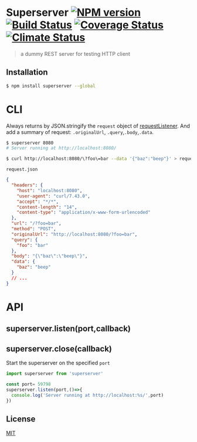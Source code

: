 # Superserver [![NPM version][npm-image]][npm] [![Build Status][travis-image]][travis] [![Coverage Status][cover-image]][cover] [![Climate Status][climate-image]][climate]

> a dummy REST server for testing HTTP client

## Installation

```bash
$ npm install superserver --global
```

# CLI

Always returns by JSON.stringify the `request` object of [requestListener](https://nodejs.org/api/http.html).
And add a summary of request: `.originalUrl`, `.query`,`.body`,`.data`.

```bash
$ superserver 8080
# Server running at http://localhost:8080/

$ curl http://localhost:8080/\?foo\=bar --data '{"baz":"beep"}' > request.json
```

`request.json`

```json
{
  "headers": {
    "host": "localhost:8080",
    "user-agent": "curl/7.43.0",
    "accept": "*/*",
    "content-length": "14",
    "content-type": "application/x-www-form-urlencoded"
  },
  "url": "/?foo=bar",
  "method": "POST",
  "originalUrl": "http://localhost:8080/?foo=bar",
  "query": {
    "foo": "bar"
  },
  "body": "{\"baz\":\"beep\"}",
  "data": {
    "baz": "beep"
  }
  // ...
}
```

# API

## superserver.listen(port,callback)
## superserver.close(callback)

Start the superserver on the specified `port`

```js
import superserver from 'superserver'

const port= 59798
superserver.listen(port,()=>{
  console.log('Server running at http://localhost:%s/',port)
})
```

License
---
[MIT][License]

[License]: http://59naga.mit-license.org/

[sauce-image]: http://soysauce.berabou.me/u/59798/superserver.svg
[sauce]: https://saucelabs.com/u/59798
[npm-image]:https://img.shields.io/npm/v/superserver.svg?style=flat-square
[npm]: https://npmjs.org/package/superserver
[travis-image]: http://img.shields.io/travis/59naga/superserver.svg?style=flat-square
[travis]: https://travis-ci.org/59naga/superserver
[cover-image]: https://img.shields.io/codeclimate/github/59naga/superserver.svg?style=flat-square
[cover]: https://codeclimate.com/github/59naga/superserver/coverage
[climate-image]: https://img.shields.io/codeclimate/coverage/github/59naga/superserver.svg?style=flat-square
[climate]: https://codeclimate.com/github/59naga/superserver
